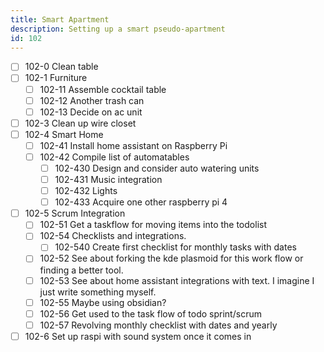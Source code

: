 ```yaml
---
title: Smart Apartment
description: Setting up a smart pseudo-apartment
id: 102
---
```



- [ ] 102-0 Clean table
- [ ] 102-1 Furniture
  - [ ] 102-11 Assemble cocktail table
  - [ ] 102-12 Another trash can
  - [ ] 102-13 Decide on ac unit
- [ ] 102-3 Clean up wire closet
- [ ] 102-4 Smart Home
  - [ ] 102-41 Install home assistant on Raspberry Pi
  - [ ] 102-42 Compile list of automatables
    - [ ] 102-430 Design and consider auto watering units
    - [ ] 102-431 Music integration
    - [ ] 102-432 Lights
    - [ ] 102-433 Acquire one other raspberry pi 4
- [ ] 102-5 Scrum Integration
  - [ ] 102-51 Get a taskflow for moving items into the todolist
  - [ ] 102-54 Checklists and integrations.
    - [ ] 102-540 Create first checklist for monthly tasks with dates
  - [ ] 102-52 See about forking the kde plasmoid for this work flow or finding
        a better tool.
  - [ ] 102-53 See about home assistant integrations with text. I imagine I
        just write something myself.
  - [ ] 102-55 Maybe using obsidian?
  - [ ] 102-56 Get used to the task flow of todo sprint/scrum
  - [ ] 102-57 Revolving monthly checklist with dates and yearly
- [ ] 102-6 Set up raspi with sound system once it comes in